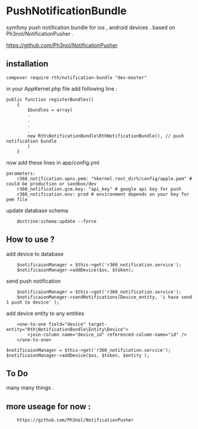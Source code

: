 # PushNotificationBundle
symfony push notification bundle for ios , android devices . based on Ph3nol/NotificationPusher .

https://github.com/Ph3nol/NotificationPusher

## installation

	composer require rth/notification-bundle "dev-master"

in your AppKernel.php file add following line :

	public function registerBundles()
		{
			$bundles = array(
			.
			.
			.
			.
			new Rth\NotificationBundle\RthNotificationBundle(), // push notification bundle
			)
		}

now add these lines in app/config.yml

	parameters:    
		r360_notification.apns.pem: "%kernel.root_dir%/config/apple.pem" # could be production or sandbox/dev 
		r360_notification.gcm.key: "api_key" # google api key for push 
		r360_notification.env: prod # environment depends on your key for pem file 
		
		
update database schema 

		doctrine:schema:update --force
		
		
## How to use ?

add device to database

		$notificaionManager = $this->get('r360_notification.service');
        $notificaionManager->addDevice($os, $token);
		
send push notification		

		$notificaionManager = $this->get('r360_notification.service');
        $notificaionManager->sendNotifications(Device_entity, 'i have send 1 push to device' );
		
		
add device entity to any entities 

		<one-to-one field="device" target-entity="Rth\NotificationBundle\Entity\Device">
            <join-column name="device_id" referenced-column-name="id" />     
        </one-to-one>     	

	$notificaionManager = $this->get('r360_notification.service');
    $notificaionManager->addDevice($os, $token, $entity );	

## To Do 

many many things .

## more useage for now :
		https://github.com/Ph3nol/NotificationPusher